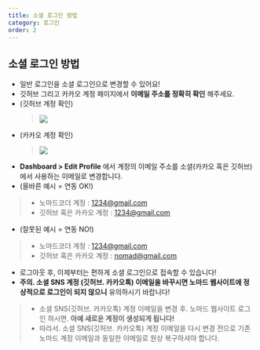```yaml
---
title: 소셜 로그인 방법
category: 로그인
order: 2
---
```


## 소셜 로그인 방법

- 일반 로그인을 소셜 로그인으로 변경할 수 있어요!
- 깃허브 그리고 카카오 계정 페이지에서 **이메일 주소를 정확히 확인** 해주세요.
- (깃허브 계정 확인)
  > ![](https://i.ibb.co/Q9jqfTf/github.png)
- (카카오 계정 확인)
  > ![](https://i.ibb.co/V9T9LRm/kakao.png)
- **Dashboard > Edit Profile** 에서 계정의 이메일 주소를 소셜(카카오 혹은 깃허브)에서 사용하는 이메일로 변경합니다.
- (올바른 예시 = 연동 OK!)
> - 노마드코더 계정 : 1234@gmail.com
> - 깃허브 혹은 카카오 계정 : 1234@gmail.com
- (잘못된 예시 = 연동 NO!)
> - 노마드코더 계정 : 1234@gmail.com
> - 깃허브 혹은 카카오 계정 : nomad@gmail.com
- 로그아웃 후, 이제부터는 편하게 소셜 로그인으로 접속할 수 있습니다!
- **주의. 소셜 SNS 계정 (깃허브. 카카오톡) 이메일을 바꾸시면 노마드 웹사이트에 정상적으로 로그인이 되지 않으니** 유의하시기 바랍니다!
> - 소셜 SNS(깃허브. 카카오톡) 계정 이메일을 변경 후. 노마드 웹사이트 로그인 하시면. **아예 새로운 계정이 생성되게 됩니다!**
> - 따라서. 소셜 SNS(깃허브. 카카오톡) 계정 이메일을 다시 변경 전으로 기존 노마드 계정 이메일과 동일한 이메일로 원상 복구하셔야 합니다.
